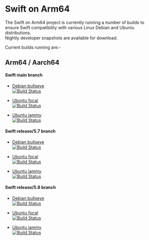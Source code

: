 # Swift on Arm64

The Swift on Arm64 project is currently running a number of builds to ensure Swift compatibility with various Linux Debian and Ubuntu distributions.  
Nightly developer snapshots are available for download.

Current builds running are:-

Arm64 / Aarch64
---
#### Swift main branch
* [Debian bullseye](https://github.com/futurejones/ci-swiftlang/tree/debian/bullseye-main)  
[![Build Status](https://ci.swiftlang.xyz/job/swift-main-debian-bullseye/badge/icon)](https://ci.swiftlang.xyz/job/swift-main-debian-bullseye/)

* [Ubuntu focal](https://github.com/futurejones/ci-swiftlang/tree/ubuntu/focal-main)  
[![Build Status](https://ci.swiftlang.xyz/job/swift-main-ubuntu-focal/badge/icon)](https://ci.swiftlang.xyz/job/swift-main-ubuntu-focal/)

* [Ubuntu jammy](https://github.com/futurejones/ci-swiftlang/tree/ubuntu/jammy-main)  
[![Build Status](https://ci.swiftlang.xyz/job/swift-main-ubuntu-jammy/badge/icon)](https://ci.swiftlang.xyz/job/swift-main-ubuntu-jammy/)

#### Swift release/5.7 branch
* [Debian bullseye](https://github.com/futurejones/ci-swiftlang/tree/debian/bullseye-5.7)  
[![Build Status](https://ci.swiftlang.xyz/job/swift-5.7-debian-bullseye/badge/icon)](https://ci.swiftlang.xyz/job/swift-5.7-debian-bullseye/)

* [Ubuntu focal](https://github.com/futurejones/ci-swiftlang/tree/ubuntu/focal-5.7)  
[![Build Status](https://ci.swiftlang.xyz/job/swift-5.7-ubuntu-focal/badge/icon)](https://ci.swiftlang.xyz/job/swift-5.7-ubuntu-focal/)

* [Ubuntu jammy](https://github.com/futurejones/ci-swiftlang/tree/ubuntu/jammy-5.7)  
[![Build Status](https://ci.swiftlang.xyz/job/swift-5.7-ubuntu-jammy/badge/icon)](https://ci.swiftlang.xyz/job/swift-5.7-ubuntu-jammy/)

#### Swift release/5.8 branch
* [Debian bullseye](https://github.com/futurejones/ci-swiftlang/tree/debian/bullseye-5.8)  
[![Build Status](https://ci.swiftlang.xyz/job/swift-5.8-debian-bullseye/badge/icon)](https://ci.swiftlang.xyz/job/swift-5.8-debian-bullseye/)

* [Ubuntu focal](https://github.com/futurejones/ci-swiftlang/tree/ubuntu/focal-5.8)  
[![Build Status](https://ci.swiftlang.xyz/job/swift-5.8-ubuntu-focal/badge/icon)](https://ci.swiftlang.xyz/job/swift-5.8-ubuntu-focal/)

* [Ubuntu jammy](https://github.com/futurejones/ci-swiftlang/tree/ubuntu/jammy-5.8)  
[![Build Status](https://ci.swiftlang.xyz/job/swift-5.8-ubuntu-jammy/badge/icon)](https://ci.swiftlang.xyz/job/swift-5.8-ubuntu-jammy/)
